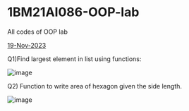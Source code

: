 # 1BM21AI086-OOP-lab
All codes of OOP lab

<u>19-Nov-2023</u>

Q1)Find largest element in list using functions:


![image](https://github.com/Prahladhnc/1BM21AI086-OOP-lab/assets/116821694/8b9daa3c-4e47-4c28-a9b2-911b384916ec)


Q2) Function to write area of hexagon given the side length.

![image](https://github.com/Prahladhnc/1BM21AI086-OOP-lab/assets/116821694/1c7d80fc-6176-4ed4-a8bc-d8849c79c92e)
